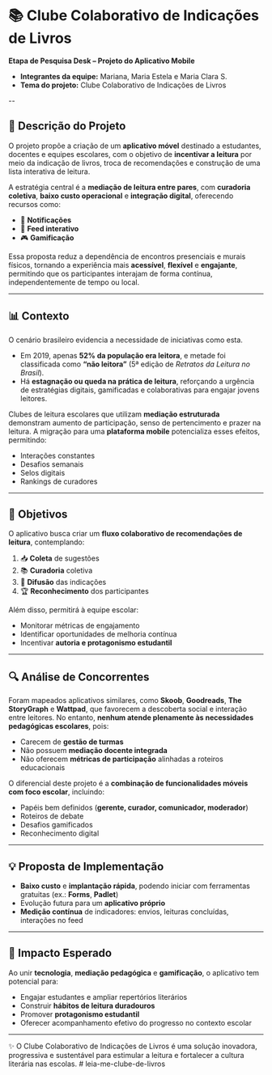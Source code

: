 # 📚 Clube Colaborativo de Indicações de Livros

**Etapa de Pesquisa Desk – Projeto do Aplicativo Mobile**

* **Integrantes da equipe:** Mariana, Maria Estela e Maria Clara S.
* **Tema do projeto:** Clube Colaborativo de Indicações de Livros


--

## 📝 Descrição do Projeto

O projeto propõe a criação de um **aplicativo móvel** destinado a estudantes, docentes e equipes escolares, com o objetivo de **incentivar a leitura** por meio da indicação de livros, troca de recomendações e construção de uma lista interativa de leitura.

A estratégia central é a **mediação de leitura entre pares**, com **curadoria coletiva**, **baixo custo operacional** e **integração digital**, oferecendo recursos como:

* 🔔 **Notificações**
* 📰 **Feed interativo**
* 🎮 **Gamificação**

Essa proposta reduz a dependência de encontros presenciais e murais físicos, tornando a experiência mais **acessível**, **flexível** e **engajante**, permitindo que os participantes interajam de forma contínua, independentemente de tempo ou local.

---

## 📊 Contexto

O cenário brasileiro evidencia a necessidade de iniciativas como esta.

* Em 2019, apenas **52% da população era leitora**, e metade foi classificada como **“não leitora”** (5ª edição de *Retratos da Leitura no Brasil*).
* Há **estagnação ou queda na prática de leitura**, reforçando a urgência de estratégias digitais, gamificadas e colaborativas para engajar jovens leitores.

Clubes de leitura escolares que utilizam **mediação estruturada** demonstram aumento de participação, senso de pertencimento e prazer na leitura. A migração para uma **plataforma mobile** potencializa esses efeitos, permitindo:

* Interações constantes
* Desafios semanais
* Selos digitais
* Rankings de curadores

---

## 🎯 Objetivos

O aplicativo busca criar um **fluxo colaborativo de recomendações de leitura**, contemplando:

1. 📥 **Coleta** de sugestões
2. 📚 **Curadoria** coletiva
3. 📢 **Difusão** das indicações
4. 🏆 **Reconhecimento** dos participantes

Além disso, permitirá à equipe escolar:

* Monitorar métricas de engajamento
* Identificar oportunidades de melhoria contínua
* Incentivar **autoria e protagonismo estudantil**

---

## 🔍 Análise de Concorrentes

Foram mapeados aplicativos similares, como **Skoob**, **Goodreads**, **The StoryGraph** e **Wattpad**, que favorecem a descoberta social e interação entre leitores.
No entanto, **nenhum atende plenamente às necessidades pedagógicas escolares**, pois:

* Carecem de **gestão de turmas**
* Não possuem **mediação docente integrada**
* Não oferecem **métricas de participação** alinhadas a roteiros educacionais

O diferencial deste projeto é a **combinação de funcionalidades móveis com foco escolar**, incluindo:

* Papéis bem definidos (**gerente, curador, comunicador, moderador**)
* Roteiros de debate
* Desafios gamificados
* Reconhecimento digital

---

## 💡 Proposta de Implementação

* **Baixo custo** e **implantação rápida**, podendo iniciar com ferramentas gratuitas (ex.: **Forms**, **Padlet**)
* Evolução futura para um **aplicativo próprio**
* **Medição contínua** de indicadores: envios, leituras concluídas, interações no feed

---

## 🚀 Impacto Esperado

Ao unir **tecnologia**, **mediação pedagógica** e **gamificação**, o aplicativo tem potencial para:

* Engajar estudantes e ampliar repertórios literários
* Construir **hábitos de leitura duradouros**
* Promover **protagonismo estudantil**
* Oferecer acompanhamento efetivo do progresso no contexto escolar

---

✨ O Clube Colaborativo de Indicações de Livros é uma solução inovadora, progressiva e sustentável para estimular a leitura e fortalecer a cultura literária nas escolas.
#   l e i a - m e - c l u b e - d e - l i v r o s  
 